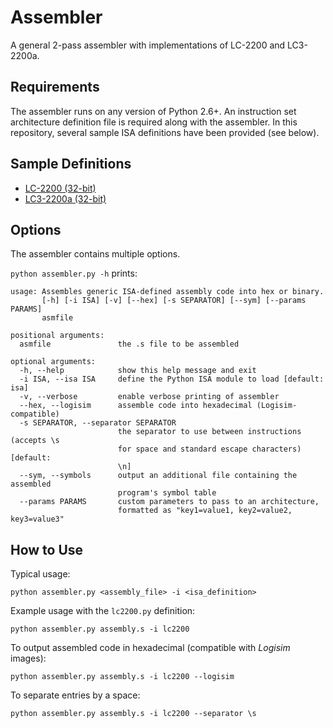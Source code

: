 # Assembler
A general 2-pass assembler with implementations of LC-2200 and LC3-2200a.

## Requirements
The assembler runs on any version of Python 2.6+.  An instruction set architecture definition file is required along with the assembler.  In this repository, several sample ISA definitions have been provided (see below).

## Sample Definitions
* [LC-2200 (32-bit)](lc2200.py)
* [LC3-2200a (32-bit)](lc32200a.py)

## Options
The assembler contains multiple options.

`python assembler.py -h` prints:
```
usage: Assembles generic ISA-defined assembly code into hex or binary.
       [-h] [-i ISA] [-v] [--hex] [-s SEPARATOR] [--sym] [--params PARAMS]
       asmfile

positional arguments:
  asmfile               the .s file to be assembled

optional arguments:
  -h, --help            show this help message and exit
  -i ISA, --isa ISA     define the Python ISA module to load [default: isa]
  -v, --verbose         enable verbose printing of assembler
  --hex, --logisim      assemble code into hexadecimal (Logisim-compatible)
  -s SEPARATOR, --separator SEPARATOR
                        the separator to use between instructions (accepts \s
                        for space and standard escape characters) [default:
                        \n]
  --sym, --symbols      output an additional file containing the assembled
                        program's symbol table
  --params PARAMS       custom parameters to pass to an architecture,
                        formatted as "key1=value1, key2=value2, key3=value3"

```

## How to Use
Typical usage:
```
python assembler.py <assembly_file> -i <isa_definition>
```

Example usage with the `lc2200.py` definition:
```
python assembler.py assembly.s -i lc2200
```

To output assembled code in hexadecimal (compatible with *Logisim* images):
```
python assembler.py assembly.s -i lc2200 --logisim
```

To separate entries by a space:
```
python assembler.py assembly.s -i lc2200 --separator \s
```
